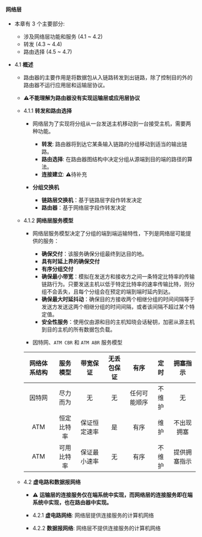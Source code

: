 #### 网络层

* 本章有 3 个主要部分:
	* 涉及网络层功能和服务 (4.1 ~ 4.2)
	* 转发 (4.3 ~ 4.4)
	* 路由选择 (4.5 ~ 4.7)
	
* 4.1 **概述**
	* 路由器的主要作用是将数据包从入链路转发到出链路，除了控制目的外的路由器不运行应用层和运输层协议。
	* ⚠️**不能理解为路由器没有实现运输层或应用层协议**

	
	* 4.1.1 **转发和路由选择**
		* 网络层为了实现将分组从一台发送主机移动到一台接受主机，需要两种功能。
			* **转发**: 路由器将到达它某条输入链路的分组移动到适当的输出链路。
			* **路由选择**: 在路由器图结构中决定分组从源端到目的端的路径的算法。
			* **连接建立**: ⚠️待补充
			
		* **分组交换机**
			* **链路层交换机**：基于链路层字段作转发决定
			* **路由器**：基于网络层字段作转发决定
	
	* 4.1.2 **网络层服务模型**
		* 网络层服务模型决定了分组的端到端运输特性，下列是网络层可能提供的服务：
			* **确保交付**：该服务确保分组最终到达目的地。
			* **具有时延上界的确保交付**
			* **有序分组交付**
			* **确保最小带宽**：模拟在发送方和接收方之间一条特定比特率的传输链路行为。只要发送主机以低于特定比特率的速率传输比特，则分组不会丢失，且每个分组会在预定的端到端时延内到达。
			* **确保最大时延抖动**：确保目的方接收两个相继分组的时间间隔等于发送方发送这两个相继分组的时间间隔，或者该间隔不超过某个特定值。
			* **安全性服务**：使用仅由源和目的主机知晓会话秘钥，加密从源主机到目的主机的所有数据包负载。
		
		* 因特网、`ATM CBR` 和 `ATM ABR` 服务模型
		
	 	| 网络体系结构|服务模型|带宽保证|无丢包保证|有序|定时|拥塞指示|
    	| :--------:|:-----:|:----:|:----:|:----:|:----:|:----:|
    	| 因特网	| 尽力而为	|  无    | 无 |  任何可能顺序 | 不维护| 无 |
    	| ATM		| 恒定比特率| 保证恒定速率 | 是 | 有序 | 维护 | 不出现拥塞 |
    	| ATM 	| 可用比特率| 保证最小速率 | 无 | 有序 | 不维护 | 提供拥塞指示 |
   
   
  * 4.2 **虚电路和数据报网络**
 
  	 * ⚠️ **运输层的连接服务仅在端系统中实现，而网络层的连接服务即在端系统中实现，也在路由器中实现。**
  		
  	 * 4.2.1 **虚电路网络**: 网络层提供连接服务的计算机网络

  	 * 4.2.2 **数据报网络**: 网络层不提供连接服务的计算机网络
		



	 
	 